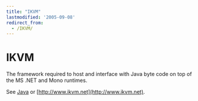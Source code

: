 ```yaml
---
title: "IKVM"
lastmodified: '2005-09-08'
redirect_from:
  - /IKVM/
---
```


IKVM
====

The framework required to host and interface with Java byte code on top of the MS .NET and Mono runtimes.

See [Java](/Java) or [http://www.ikvm.net](http://www.ikvm.net).
